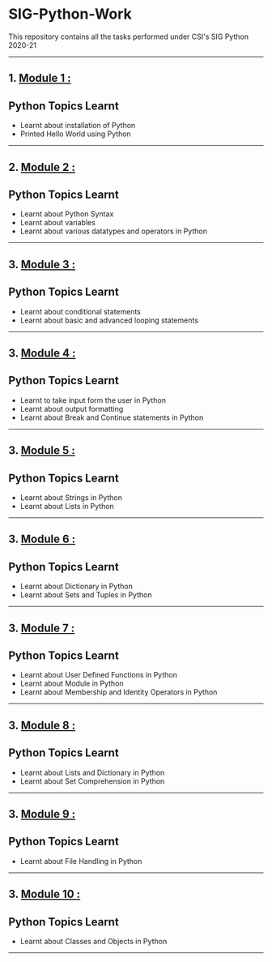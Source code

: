 # SIG-Python-Work
This repository contains all the tasks performed under CSI's SIG Python 2020-21

---

<!-- OL -->
## 1. [Module 1 : ](https://github.com/ankurk10/SIG-Python-Work/tree/main/Module1 "Go to Module 1")
## Python Topics Learnt
<!-- UL -->
* Learnt about installation of Python
* Printed Hello World using Python

---

<!-- OL -->
## 2. [Module 2 : ](https://github.com/ankurk10/SIG-Python-Work/tree/main/Module2 "Go to Module 2")
## Python Topics Learnt
<!-- UL -->
* Learnt about Python Syntax
* Learnt about variables
* Learnt about various datatypes and operators in Python

--- 

<!-- OL -->
## 3. [Module 3 : ](https://github.com/ankurk10/SIG-Python-Work/tree/main/Module3 "Go to Module 3")
## Python Topics Learnt
<!-- UL -->
* Learnt about conditional statements
* Learnt about basic and advanced looping statements

---

<!-- OL -->
## 3. [Module 4 : ](https://github.com/ankurk10/SIG-Python-Work/tree/main/Module4 "Go to Module 4")
## Python Topics Learnt
<!-- UL -->
* Learnt to take input form the user in Python
* Learnt about output formatting
* Learnt about Break and Continue statements in Python

---

<!-- OL -->
## 3. [Module 5 : ](https://github.com/ankurk10/SIG-Python-Work/tree/main/Module5 "Go to Module 5")
## Python Topics Learnt
<!-- UL -->
* Learnt about Strings in Python
* Learnt about Lists in Python

---

<!-- OL -->
## 3. [Module 6 : ](https://github.com/ankurk10/SIG-Python-Work/tree/main/Module6 "Go to Module 6")
## Python Topics Learnt
<!-- UL -->
* Learnt about Dictionary in Python
* Learnt about Sets and Tuples in Python

---

<!-- OL -->
## 3. [Module 7 : ](https://github.com/ankurk10/SIG-Python-Work/tree/main/Module7 "Go to Module 7")
## Python Topics Learnt
<!-- UL -->
* Learnt about User Defined Functions in Python
* Learnt about Module in Python
* Learnt about Membership and Identity Operators in Python

---

<!-- OL -->
## 3. [Module 8 : ](https://github.com/ankurk10/SIG-Python-Work/tree/main/Module8 "Go to Module 8")
## Python Topics Learnt
<!-- UL -->
* Learnt about Lists and Dictionary in Python
* Learnt about Set Comprehension in Python

---

<!-- OL -->
## 3. [Module 9 : ](https://github.com/ankurk10/SIG-Python-Work/tree/main/Module9 "Go to Module 9")
## Python Topics Learnt
<!-- UL -->
* Learnt about File Handling in Python

---

<!-- OL -->
## 3. [Module 10 : ](https://github.com/ankurk10/SIG-Python-Work/tree/main/Module10 "Go to Module 10")
## Python Topics Learnt
<!-- UL -->
* Learnt about Classes and Objects in Python

---